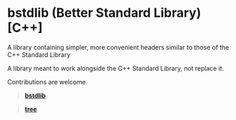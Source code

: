 # **bstdlib (Better Standard Library) [C++]**

A library containing simpler, more convenient headers similar to those of the C++ Standard Library

A library meant to work alongside the C++ Standard Library, not replace it.



Contributions are welcome.


> **[bstdlib](https://github.com/itsrxmmy/bstdlib/tree/main/bstdlib)**

> **[tree](https://github.com/itsrxmmy/bstdlib/blob/main/CONTENTS.md)**
